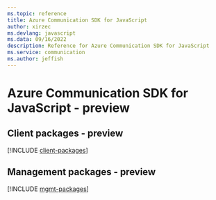 ```yaml
---
ms.topic: reference
title: Azure Communication SDK for JavaScript
author: xirzec
ms.devlang: javascript
ms.data: 09/16/2022
description: Reference for Azure Communication SDK for JavaScript
ms.service: communication
ms.author: jeffish
---
```

# Azure Communication SDK for JavaScript - preview

## Client packages - preview
[!INCLUDE [client-packages](communication-client-index.md)]
## Management packages - preview
[!INCLUDE [mgmt-packages](communication-mgmt-index.md)]